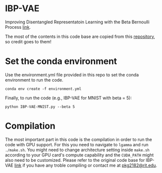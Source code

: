 # IBP-VAE
Improving Disentangled Representatoin Learning with the Beta Bernoulli Process [link](https://arxiv.org/abs/1909.01839).

The most of the contents in this code base are copied from this [repository](https://github.com/rachtsingh/ibp_vae), so credit goes to them! 

# Set the conda environment 
Use the environment.yml file provided in this repo to set the conda environment to run the code. 

`conda env create -f environment.yml`

Finally, to run the code (e.g., IBP-VAE for MNIST with beta = 5):

`python IBP-VAE-MNIST.py --beta 5`

# Compilation
The most important part in this code is the compilation in order to run the code with GPU support. For this you need to navigate to `lgamma` and run `./make.sh`. You might need to change architecture setting inside `make.sh` according to your GPU card's compute capability and the `CUDA_PATH` might also need to be customized. Please refer to the original code base for IBP-VAE [link](https://github.com/rachtsingh/ibp_vae) if you have any troble compiling or contact me at [pkg2182@rit.edu](pkg2182@rit.edu). 
